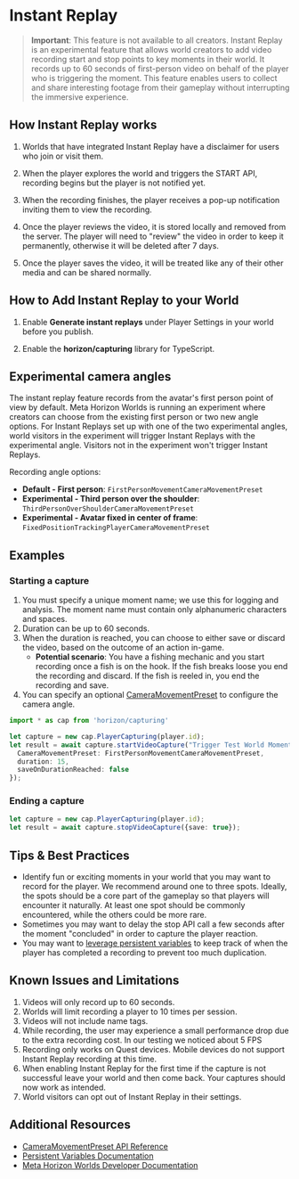 # Instant Replay

> **Important**: This feature is not available to all creators. Instant Replay is an experimental feature that allows world creators to add video recording start and stop points to key moments in their world. It records up to 60 seconds of first-person video on behalf of the player who is triggering the moment. This feature enables users to collect and share interesting footage from their gameplay without interrupting the immersive experience.

## How Instant Replay works

1. Worlds that have integrated Instant Replay have a disclaimer for users who join or visit them.

2. When the player explores the world and triggers the START API, recording begins but the player is not notified yet.

3. When the recording finishes, the player receives a pop-up notification inviting them to view the recording.

4. Once the player reviews the video, it is stored locally and removed from the server. The player will need to "review" the video in order to keep it permanently, otherwise it will be deleted after 7 days.

5. Once the player saves the video, it will be treated like any of their other media and can be shared normally.

## How to Add Instant Replay to your World

1. Enable **Generate instant replays** under Player Settings in your world before you publish.

2. Enable the **horizon/capturing** library for TypeScript.

## Experimental camera angles

The instant replay feature records from the avatar's first person point of view by default. Meta Horizon Worlds is running an experiment where creators can choose from the existing first person or two new angle options. For Instant Replays set up with one of the two experimental angles, world visitors in the experiment will trigger Instant Replays with the experimental angle. Visitors not in the experiment won't trigger Instant Replays. 

Recording angle options:
- **Default - First person**: `FirstPersonMovementCameraMovementPreset`
- **Experimental - Third person over the shoulder**: `ThirdPersonOverShoulderCameraMovementPreset`
- **Experimental - Avatar fixed in center of frame**: `FixedPositionTrackingPlayerCameraMovementPreset`

## Examples

### Starting a capture

1. You must specify a unique moment name; we use this for logging and analysis. The moment name must contain only alphanumeric characters and spaces.
2. Duration can be up to 60 seconds.
3. When the duration is reached, you can choose to either save or discard the video, based on the outcome of an action in-game.
   - **Potential scenario**: You have a fishing mechanic and you start recording once a fish is on the hook. If the fish breaks loose you end the recording and discard. If the fish is reeled in, you end the recording and save.
4. You can specify an optional [CameraMovementPreset](https://horizon.meta.com/resources/scripting-api/capturing.cameramovementpreset.md/?api_version=2.0.0) to configure the camera angle.

```typescript
import * as cap from 'horizon/capturing'

let capture = new cap.PlayerCapturing(player.id);
let result = await capture.startVideoCapture("Trigger Test World Moment", {
  CameraMovementPreset: FirstPersonMovementCameraMovementPreset, 
  duration: 15, 
  saveOnDurationReached: false
});
```

### Ending a capture

```typescript
let capture = new cap.PlayerCapturing(player.id);
let result = await capture.stopVideoCapture({save: true});
```

## Tips & Best Practices

- Identify fun or exciting moments in your world that you may want to record for the player. We recommend around one to three spots. Ideally, the spots should be a core part of the gameplay so that players will encounter it naturally. At least one spot should be commonly encountered, while the others could be more rare.
- Sometimes you may want to delay the stop API call a few seconds after the moment "concluded" in order to capture the player reaction.
- You may want to [leverage persistent variables](https://developers.meta.com/horizon-worlds/learn/documentation/typescript/getting-started/persistent-variables-v2) to keep track of when the player has completed a recording to prevent too much duplication.

## Known Issues and Limitations

1. Videos will only record up to 60 seconds.
2. Worlds will limit recording a player to 10 times per session.
3. Videos will not include name tags.
4. While recording, the user may experience a small performance drop due to the extra recording cost. In our testing we noticed about 5 FPS
5. Recording only works on Quest devices. Mobile devices do not support Instant Replay recording at this time.
6. When enabling Instant Replay for the first time if the capture is not successful leave your world and then come back. Your captures should now work as intended.
7. World visitors can opt out of Instant Replay in their settings.

## Additional Resources

- [CameraMovementPreset API Reference](https://horizon.meta.com/resources/scripting-api/capturing.cameramovementpreset.md/?api_version=2.0.0)
- [Persistent Variables Documentation](https://developers.meta.com/horizon-worlds/learn/documentation/typescript/getting-started/persistent-variables-v2)
- [Meta Horizon Worlds Developer Documentation](https://developers.meta.com/horizon-worlds/learn/documentation/)